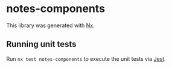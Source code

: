 # notes-components

This library was generated with [Nx](https://nx.dev).

## Running unit tests

Run `nx test notes-components` to execute the unit tests via [Jest](https://jestjs.io).
